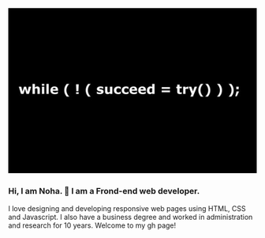 <img src="https://github.com/NohaHamed/NohaHamed/blob/master/da8d287d2cf4941ed9f77b4c9e60225f.jpg"/>
 
### Hi, I am Noha. 👋 I am a Frond-end web developer.<br>

I love designing and developing responsive web pages using HTML, CSS and Javascript. I also have a business degree and worked in administration and research for 10 years. Welcome to my gh page! <br>
 
<!--Resume:  [Noha Hamed Resume](https://resume.christinakopecky.com) (PDF download)..>
 
 
🌱 *Currently Learning*: React and Node.js<br>

📫 How to reach me: <br>
&nbsp;&nbsp;&nbsp;&nbsp;&nbsp;&nbsp;&nbsp;&nbsp;&nbsp;&nbsp; [Email](noha_hamed@hotmail.com)
&nbsp;&nbsp;&nbsp;&nbsp;&nbsp;&nbsp;&nbsp;&nbsp;&nbsp;&nbsp; [LinkedIn](https://www.linkedin.com/in/noha-hamed/)
 
⚡ Fun facts:<br>
&nbsp;&nbsp;&nbsp;&nbsp;&nbsp;&nbsp;&nbsp;&nbsp;&nbsp;&nbsp; :musical_note:  I love painting portraits and biking in nature.<br>

 
 






<!--
**NohaHamed/NohaHamed** is a ✨ _special_ ✨ repository because its `README.md` (this file) appears on your GitHub profile.

Here are some ideas to get you started:

- 🔭 I’m currently working on ...
- 🌱 I’m currently learning ...
- 👯 I’m looking to collaborate on ...
- 🤔 I’m looking for help with ...
- 💬 Ask me about ...
- 📫 How to reach me: ...
- 😄 Pronouns: ...
- ⚡ Fun fact: ...
-->

